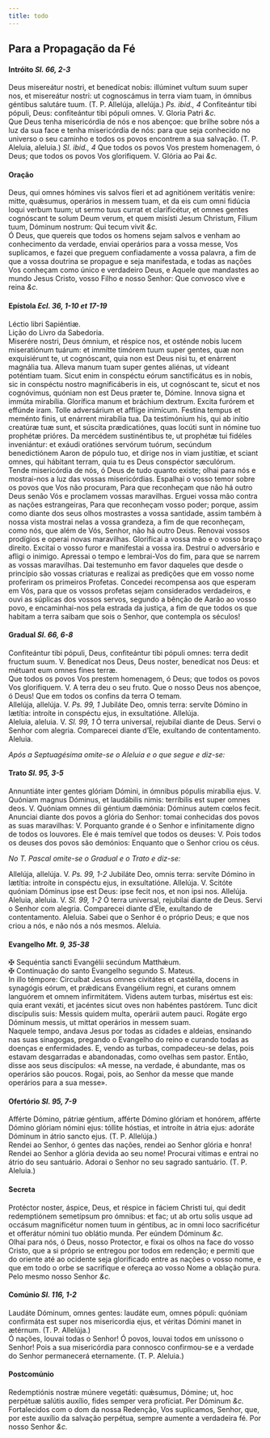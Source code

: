 ```yaml
---
title: todo
---
```

<h2 class="text-center">Para a Propagação da Fé</h2>

<h4 class="text-center">Intróito <em>Sl. 66, 2-3</em></h4>
<div class="container-fluid">
<div class="row">
<div class="dropcap text-justify">
Deus misereátur nostri, et benedícat nobis: illúminet vultum suum super nos, et misereátur nostri: ut cognoscámus in terra viam tuam, in ómnibus géntibus salutáre tuum. (T. P. Allelúja, allelúja.) <em>Ps. ibid., 4</em> Confiteántur tibi pópuli, Deus: confiteántur tibi pópuli omnes.
V. Gloria Patri <em>&c.</em>
</div>
<div class="dropcap text-justify">
Que Deus tenha misericórdia de nós e nos abençoe: que brilhe sobre nós a luz da sua face e tenha misericórdia de nós: para que seja conhecido no universo o seu caminho e todos os povos encontrem a sua salvação. (T. P. Aleluia, aleluia.) <em>Sl. ibid., 4</em> Que todos os povos Vos prestem homenagem, ó Deus; que todos os povos Vos glorifiquem.
V. Glória ao Pai <em>&c.</em>
</div>
</div>
</div>

<h4 class="text-center">Oração</h4>
<div class="container-fluid">
<div class="row">
<div class="dropcap text-justify">
Deus, qui omnes hómines vis salvos fíeri et ad agnitiónem veritátis veníre: mitte, quǽsumus, operários in messem tuam, et da eis cum omni fidúcia loqui verbum tuum; ut sermo tuus currat et clarificétur, et omnes gentes cognóscant te solum Deum verum, et quem misísti Jesum Christum, Fílium tuum, Dóminum nostrum: Qui tecum vivit <em>&c.</em>
</div>
<div class="dropcap text-justify">
Ó Deus, que quereis que todos os homens sejam salvos e venham ao conhecimento da verdade, enviai operários para a vossa messe, Vos suplicamos, e fazei que preguem confiadamente a vossa palavra, a fim de que a vossa doutrina se propague e seja manifestada, e todas as nações Vos conheçam como único e verdadeiro Deus, e Aquele que mandastes ao mundo Jesus Cristo, vosso Filho e nosso Senhor: Que convosco vive e reina <em>&c.</em>
</div>
</div>
</div>

<h4 class="text-center">Epístola <em>Ecl. 36, 1-10 et 17-19</em></h4>
<div class="container-fluid">
<div class="row">
<div class="text-justify">
Léctio libri Sapiéntiæ.
</div>
<div class="text-justify">
Lição do Livro da Sabedoria.
</div>
<div class="dropcap text-justify">
Miserére nostri, Deus ómnium, et réspice nos, et osténde nobis lucem miseratiónum tuárum: et immítte timórem tuum super gentes, quæ non exquisiérunt te, ut cognóscant, quia non est Deus nisi tu, et enárrent magnália tua. Alleva manum tuam super gentes aliénas, ut vídeant poténtiam tuam. Sicut enim in conspéctu eórum sanctificátus es in nobis, sic in conspéctu nostro magnificáberis in eis, ut cognóscant te, sicut et nos cognóvimus, quóniam non est Deus præter te, Dómine. Innova signa et immúta mirabília. Glorífica manum et bráchium dextrum. Excita furórem et effúnde iram. Tolle adversárium et afflíge inimícum. Festína tempus et meménto finis, ut enárrent mirabília tua. Da testimónium his, qui ab inítio creatúræ tuæ sunt, et súscita prædicatiónes, quas locúti sunt in nómine tuo prophétæ prióres. Da mercédem sustinéntibus te, ut prophétæ tui fidéles inveniántur: et exáudi oratiónes servórum tuórum, secúndum benedictiónem Aaron de pópulo tuo, et dírige nos in viam justítiæ, et sciant omnes, qui hábitant terram, quia tu es Deus conspéctor sæculórum.
</div>
<div class="dropcap text-justify">
Tende misericórdia de nós, ó Deus de tudo quanto existe; olhai para nós e mostrai-nos a luz das vossas misericórdias. Espalhai o vosso temor sobre os povos que Vos não procuram, Para que reconheçam que não há outro Deus senão Vós e proclamem vossas maravilhas. Erguei vossa mão contra as nações estrangeiras, Para que reconheçam vosso poder; porque, assim como diante dos seus olhos mostrastes a vossa santidade, assim também à nossa vista mostrai nelas a vossa grandeza, a fim de que reconheçam, como nós, que além de Vós, Senhor, não há outro Deus. Renovai vossos prodígios e operai novas maravilhas. Glorificai a vossa mão e o vosso braço direito. Excitai o vosso furor e manifestai a vossa ira. Destruí o adversário e afligi o inimigo. Apressai o tempo e lembrai-Vos do fim, para que se narrem as vossas maravilhas. Dai testemunho em favor daqueles que desde o princípio são vossas criaturas e realizai as predições que em vosso nome proferiram os primeiros Profetas. Concedei recompensa aos que esperam em Vós, para que os vossos profetas sejam considerados verdadeiros, e ouvi as súplicas dos vossos servos, segundo a bênção de Aarão ao vosso povo, e encaminhai-nos pela estrada da justiça, a fim de que todos os que habitam a terra saibam que sois o Senhor, que contempla os séculos!
</div>
</div>
</div>

<h4 class="text-center">Gradual <em>Sl. 66, 6-8</em></h4>
<div class="container-fluid">
<div class="row">
<div class="dropcap text-justify">
Confiteántur tibi pópuli, Deus, confiteántur tibi pópuli omnes: terra dedit fructum suum. V. Benedícat nos Deus, Deus noster, benedícat nos Deus: et métuant eum omnes fines terræ.
</div>
<div class="dropcap text-justify">
Que todos os povos Vos prestem homenagem, ó Deus; que todos os povos Vos glorifiquem. V. A terra deu o seu fruto. Que o nosso Deus nos abençoe, ó Deus! Que em todos os confins da terra O temam.
</div>
<div class="text-justify">
Allelúja, allelúja. V. <em>Ps. 99, 1</em> Jubiláte Deo, omnis terra: servíte Dómino in lætítia: introíte in conspéctu ejus, in exsultatióne. Allelúja.
</div>
<div class="text-justify">
Aleluia, aleluia. V. <em>Sl. 99, 1</em> Ó terra universal, rejubilai diante de Deus. Servi o Senhor com alegria. Comparecei diante d’Ele, exultando de contentamento. Aleluia.
</div>
</div>
</div>

<em>Após a Septuagésima omite-se o Aleluia e o que segue e diz-se:</em>

<h4 class="text-center">Trato <em>Sl. 95, 3-5</em></h4>
<div class="container-fluid">
<div class="row">
<div class="dropcap text-justify">
Annuntiáte inter gentes glóriam Dómini, in ómnibus pópulis mirabília ejus. V. Quóniam magnus Dóminus, et laudábilis nimis: terríbilis est super omnes deos. V. Quóniam omnes dii géntium dæmónia: Dóminus autem cœlos fecit.
</div>
<div class="dropcap text-justify">
Anunciai diante dos povos a glória do Senhor: tomai conhecidas dos povos as suas maravilhas: V. Porquanto grande é o Senhor e infinitamente digno de todos os louvores. Ele é mais temível que todos os deuses: V. Pois todos os deuses dos povos são demónios: Enquanto que o Senhor criou os céus.
</div>
</div>
</div>

<em>No T. Pascal omite-se o Gradual e o Trato e diz-se:</em>

<div class="container-fluid">
<div class="row">
<div class="text-justify">
Allelúja, allelúja. V. <em>Ps. 99, 1-2</em> Jubiláte Deo, omnis terra: servíte Dómino in lætítia: introíte in conspéctu ejus, in exsultatióne. Allelúja. V. Scitóte quóniam Dóminus ipse est Deus: ipse fecit nos, et non ipsi nos. Allelúja.
</div>
<div class="text-justify">
Aleluia, aleluia. V. <em>Sl. 99, 1-2</em> Ó terra universal, rejubilai diante de Deus. Servi o Senhor com alegria. Comparecei diante d’Ele, exultando de contentamento. Aleluia. Sabei que o Senhor é o próprio Deus; e que nos criou a nós, e não nós a nós mesmos. Aleluia.
</div>
</div>
</div>

<h4 class="text-center">Evangelho <em>Mt. 9, 35-38</em></h4>
<div class="container-fluid">
<div class="row">
<div class="text-justify">
<span class="text-danger">&#10016;</span> Sequéntia sancti Evangélii secúndum Matthǽum.
</div>
<div class="text-justify">
<span class="text-danger">&#10016;</span> Continuação do santo Evangelho segundo S. Mateus.
</div>
<div class="dropcap text-justify">
In illo témpore: Circuíbat Jesus omnes civitátes et castélla, docens in synagógis eórum, et prǽdicans Evangélium regni, et curans omnem languórem et omnem infirmitátem. Videns autem turbas, misértus est eis: quia erant vexáti, et jacéntes sicut oves non habéntes pastórem. Tunc dicit discípulis suis: Messis quidem multa, operárii autem pauci. Rogáte ergo Dóminum messis, ut mittat operários in messem suam.
</div>
<div class="dropcap text-justify">
Naquele tempo, andava Jesus por todas as cidades e aldeias, ensinando nas suas sinagogas, pregando o Evangelho do reino e curando todas as doenças e enfermidades. E, vendo as turbas, compadeceu-se delas, pois estavam desgarradas e abandonadas, como ovelhas sem pastor. Então, disse aos seus discípulos: «A messe, na verdade, é abundante, mas os operários são poucos. Rogai, pois, ao Senhor da messe que mande operários para a sua messe».
</div>
</div>
</div>

<h4 class="text-center">Ofertório <em>Sl. 95, 7-9</em></h4>
<div class="container-fluid">
<div class="row">
<div class="dropcap text-justify">
Afférte Dómino, pátriæ géntium, afférte Dómino glóriam et honórem, afférte Dómino glóriam nómini ejus: tóllite hóstias, et introíte in átria ejus: adoráte Dóminum in átrio sancto ejus. (T. P. Allelúja.)
</div>
<div class="dropcap text-justify">
Rendei ao Senhor, ó gentes das nações, rendei ao Senhor glória e honra! Rendei ao Senhor a glória devida ao seu nome! Procurai vítimas e entrai no átrio do seu santuário. Adorai o Senhor no seu sagrado santuário. (T. P. Aleluia.)
</div>
</div>
</div>

<h4 class="text-center">Secreta</h4>
<div class="container-fluid">
<div class="row">
<div class="dropcap text-justify">
Protéctor noster, áspice, Deus, et réspice in fáciem Christi tui, qui dedit redemptiónem semetípsum pro ómnibus: et fac; ut ab ortu solis usque ad occásum magnificétur nomen tuum in géntibus, ac in omni loco sacrificétur et offerátur nómini tuo oblátio munda. Per eúndem Dóminum <em>&c.</em>
</div>
<div class="dropcap text-justify">
Olhai para nós, ó Deus, nosso Protector, e fixai os olhos na face do vosso Cristo, que a si próprio se entregou por todos em redenção; e permiti que do oriente até ao ocidente seja glorificado entre as nações o vosso nome, e que em todo o orbe se sacrifique e ofereça ao vosso Nome a oblação pura. Pelo mesmo nosso Senhor <em>&c.</em>
</div>
</div>
</div>

<h4 class="text-center">Comúnio <em>Sl. 116, 1-2</em></h4>
<div class="container-fluid">
<div class="row">
<div class="dropcap text-justify">
Laudáte Dóminum, omnes gentes: laudáte eum, omnes pópuli: quóniam confirmáta est super nos misericordia ejus, et véritas Dómini manet in ætérnum. (T. P. Allelúja.)
</div>
<div class="dropcap text-justify">
Ó nações, louvai todas o Senhor! Ó povos, louvai todos em uníssono o Senhor! Pois a sua misericórdia para connosco confirmou-se e a verdade do Senhor permanecerá eternamente. (T. P. Aleluia.)
</div>
</div>
</div>

<h4 class="text-center">Postcomúnio</h4>
<div class="container-fluid">
<div class="row">
<div class="dropcap text-justify">
Redemptiónis nostræ múnere vegetáti: quǽsumus, Dómine; ut, hoc perpétuæ salútis auxílio, fides semper vera profíciat. Per Dóminum <em>&c.</em>
</div>
<div class="dropcap text-justify">
Fortalecidos com o dom da nossa Redenção, Vos suplicamos, Senhor, que, por este auxílio da salvação perpétua, sempre aumente a verdadeira fé. Por nosso Senhor <em>&c.</em>
</div>
</div>
</div>

